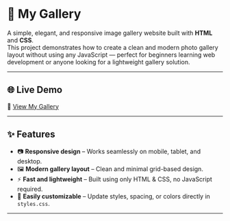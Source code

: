 # 📸 My Gallery

A simple, elegant, and responsive image gallery website built with **HTML** and **CSS**.  
This project demonstrates how to create a clean and modern photo gallery layout without using any JavaScript — perfect for beginners learning web development or anyone looking for a lightweight gallery solution.

---

## 🌐 Live Demo

🔗 [View My Gallery](https://my-gallery-liart.vercel.app)

---

## ✨ Features

- 📷 **Responsive design** – Works seamlessly on mobile, tablet, and desktop.
- 🖼️ **Modern gallery layout** – Clean and minimal grid-based design.
- ⚡ **Fast and lightweight** – Built using only HTML & CSS, no JavaScript required.
- 🎨 **Easily customizable** – Update styles, spacing, or colors directly in `styles.css`.

---
